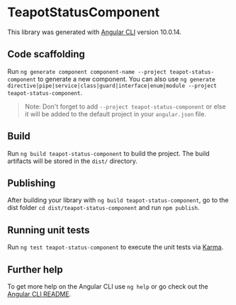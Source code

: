 # TeapotStatusComponent

This library was generated with [Angular CLI](https://github.com/angular/angular-cli) version 10.0.14.

## Code scaffolding

Run `ng generate component component-name --project teapot-status-component` to generate a new component. You can also use `ng generate directive|pipe|service|class|guard|interface|enum|module --project teapot-status-component`.
> Note: Don't forget to add `--project teapot-status-component` or else it will be added to the default project in your `angular.json` file. 

## Build

Run `ng build teapot-status-component` to build the project. The build artifacts will be stored in the `dist/` directory.

## Publishing

After building your library with `ng build teapot-status-component`, go to the dist folder `cd dist/teapot-status-component` and run `npm publish`.

## Running unit tests

Run `ng test teapot-status-component` to execute the unit tests via [Karma](https://karma-runner.github.io).

## Further help

To get more help on the Angular CLI use `ng help` or go check out the [Angular CLI README](https://github.com/angular/angular-cli/blob/master/README.md).

